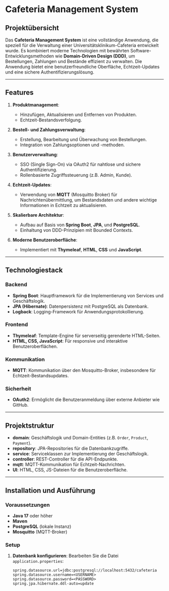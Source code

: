# Cafeteria Management System

## Projektübersicht

Das **Cafeteria Management System** ist eine vollständige Anwendung, die speziell für die Verwaltung einer Universitätsklinikum-Cafeteria entwickelt wurde. Es kombiniert moderne Technologien mit bewährten Software-Entwicklungsmethoden wie **Domain-Driven Design (DDD)**, um Bestellungen, Zahlungen und Bestände effizient zu verwalten. Die Anwendung bietet eine benutzerfreundliche Oberfläche, Echtzeit-Updates und eine sichere Authentifizierungslösung.

---

## Features

1. **Produktmanagement**:
   - Hinzufügen, Aktualisieren und Entfernen von Produkten.
   - Echtzeit-Bestandsverfolgung.

2. **Bestell- und Zahlungsverwaltung**:
   - Erstellung, Bearbeitung und Überwachung von Bestellungen.
   - Integration von Zahlungsoptionen und -methoden.

3. **Benutzerverwaltung**:
   - SSO (Single Sign-On) via OAuth2 für nahtlose und sichere Authentifizierung.
   - Rollenbasierte Zugriffssteuerung (z.B. Admin, Kunde).

4. **Echtzeit-Updates**:
   - Verwendung von **MQTT** (Mosquitto Broker) für Nachrichtenübermittlung, um Bestandsdaten und andere wichtige Informationen in Echtzeit zu aktualisieren.

5. **Skalierbare Architektur**:
   - Aufbau auf Basis von **Spring Boot**, **JPA**, und **PostgreSQL**.
   - Einhaltung von DDD-Prinzipien mit Bounded Contexts.

6. **Moderne Benutzeroberfläche**:
   - Implementiert mit **Thymeleaf**, **HTML**, **CSS** und **JavaScript**.

---

## Technologiestack

### Backend
- **Spring Boot**: Hauptframework für die Implementierung von Services und Geschäftslogik.
- **JPA (Hibernate)**: Datenpersistenz mit PostgreSQL als Datenbank.
- **Logback**: Logging-Framework für Anwendungsprotokollierung.

### Frontend
- **Thymeleaf**: Template-Engine für serverseitig gerenderte HTML-Seiten.
- **HTML, CSS, JavaScript**: Für responsive und interaktive Benutzeroberflächen.

### Kommunikation
- **MQTT**: Kommunikation über den Mosquitto-Broker, insbesondere für Echtzeit-Bestandsupdates.

### Sicherheit
- **OAuth2**: Ermöglicht die Benutzeranmeldung über externe Anbieter wie GitHub.

---

## Projektstruktur

- **domain**: Geschäftslogik und Domain-Entities (z.B. `Order`, `Product`, `Payment`).
- **repository**: JPA-Repositories für die Datenbankzugriffe.
- **service**: Serviceklassen zur Implementierung der Geschäftslogik.
- **controller**: REST-Controller für die API-Endpunkte.
- **mqtt**: MQTT-Kommunikation für Echtzeit-Nachrichten.
- **UI**: HTML, CSS, JS-Dateien für die Benutzeroberfläche.

---

## Installation und Ausführung

### Voraussetzungen
- **Java 17** oder höher
- **Maven**
- **PostgreSQL** (lokale Instanz)
- **Mosquitto** (MQTT-Broker)

### Setup
1. **Datenbank konfigurieren**:
   Bearbeiten Sie die Datei `application.properties`:
   ```properties
   spring.datasource.url=jdbc:postgresql://localhost:5432/cafeteria
   spring.datasource.username=<USERNAME>
   spring.datasource.password=<PASSWORD>
   spring.jpa.hibernate.ddl-auto=update
